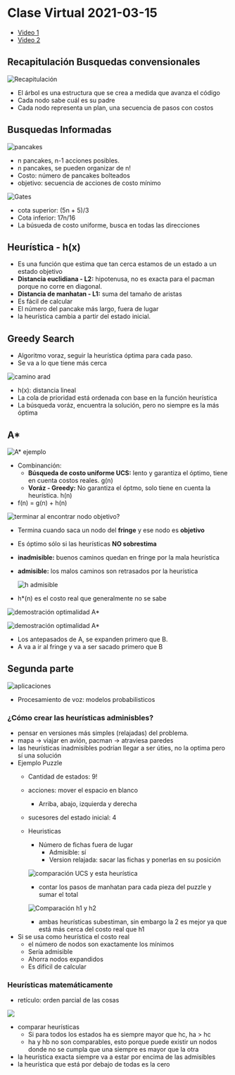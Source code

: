 # Clase Virtual 2021-03-15

- [Video 1](https://drive.google.com/file/d/1oTtFMYrqQECkB_XfkYpsZItmpyWqfTIL/view?t=780)
- [Video 2](https://drive.google.com/file/d/1ATKLXE2cxSo8YXuklzXAU6aI7OLvSvGy/view?t=15)

## Recapitulación Busquedas convensionales

![Recapitulación](images/00A.png)

- El árbol es una estructura que se crea a medida que avanza el código
- Cada nodo sabe cuál es su padre
- Cada nodo representa un plan, una secuencia de pasos con costos

## Busquedas Informadas

![pancakes](images/00B.png)

- n pancakes, n-1 acciones posibles.
- n pancakes, se pueden organizar de n!
- Costo: número de pancakes bolteados
- objetivo: secuencia de acciones de costo mínimo

![Gates](images/00C.png)

- cota superior: (5n + 5)/3
- Cota inferior: 17n/16
- La búsueda de costo uniforme, busca en todas las direcciones

## Heurística - h(x)

- Es una función que estima que tan cerca estamos de un estado a un estado objetivo
- **Distancia euclidiana - L2:** hipotenusa, no es exacta para el pacman porque no corre en diagonal.
- **Distancia de manhatan - L1:** suma del tamaño de aristas
- Es fácil de calcular
- El número del pancake más largo, fuera de lugar
- la heurística cambia a partir del estado inicial.

##  Greedy Search

- Algoritmo voraz, seguir la heurística óptima para cada paso.
- Se va a lo que tiene más cerca

![camino arad](images/00D.png)

- h(x): distancia lineal
- La cola de prioridad está ordenada con base en la función heurística
- La búsqueda voráz, encuentra la solución, pero no siempre es la más óptima

## A*

![A* ejemplo](images/00E.png)

- Combinanción:
  - **Búsqueda de costo uniforme UCS:** lento y garantiza el óptimo, tiene en cuenta costos reales. g(n)
  - **Voráz - Greedy:** No garantiza el óptmo, solo tiene en cuenta la heurística. h(n)
- f(n) = g(n) + h(n)

![terminar al encontrar nodo objetivo?](images/010.png)

- Termina cuando saca un nodo del **fringe** y ese nodo es **objetivo**
- Es óptimo sólo si las heurísticas **NO sobrestima**
- **inadmisible:** buenos caminos quedan en fringe por la mala heurística
- **admisible:** los malos caminos son retrasados por la heurística

  ![h admisible](images/011.png)

- h*(n) es el costo real que generalmente no se sabe

![demostración optimalidad A*](images/012.png)

![demostración optimalidad A*](images/013.png)

- Los antepasados de A, se expanden primero que B.
- A va a ir al fringe y va a ser sacado primero  que B

## Segunda parte

![aplicaciones](images/014.png)

- Procesamiento de voz: modelos probabilisticos

### ¿Cómo crear las heurísticas adminisbles?

- pensar en versiones más simples (relajadas) del problema.
- mapa -> viajar en avión, pacman -> atraviesa paredes
- las heurísticas inadmisibles podrían llegar a ser úties, no la optima pero sí una solución
- Ejemplo Puzzle
  - Cantidad de estados: 9!
  - acciones: mover el espacio en blanco
    - Arriba, abajo, izquierda y derecha
  - sucesores del estado inicial: 4
  - Heuristicas
    - Número de fichas fuera de lugar
      - Admisible: sí
      - Version relajada: sacar las fichas y ponerlas en su posición

    ![comparación UCS y esta heurística](images/015.png)

    - contar los pasos de manhatan para cada pieza del puzzle y sumar el total

    ![Comparación h1 y h2](images/016.png)

    - ambas heurísticas subestiman, sin embargo la 2 es mejor ya que está más cerca del costo real que h1
- Si se usa como heurística el costo real
  - el número de nodos son exactamente los mínimos
  - Sería admisible
  - Ahorra nodos expandidos
  - Es difícil de calcular

### Heurísticas matemáticamente

- retículo: orden parcial de las cosas

![](images/017.png)

- comparar heurísticas
  - Si para todos los estados ha es siempre mayor que hc, ha > hc
  - ha y hb no son comparables, esto porque puede existir un nodos donde no se cumpla que una siempre es mayor que la otra
- la heurística exacta siempre va a estar por encima de las admisibles
- la heurística que está por debajo de todas es la cero